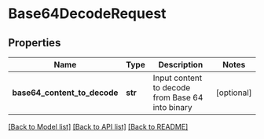 # Base64DecodeRequest

## Properties
Name | Type | Description | Notes
------------ | ------------- | ------------- | -------------
**base64_content_to_decode** | **str** | Input content to decode from Base 64 into binary | [optional] 

[[Back to Model list]](../README.md#documentation-for-models) [[Back to API list]](../README.md#documentation-for-api-endpoints) [[Back to README]](../README.md)


